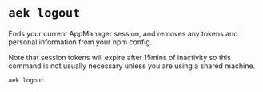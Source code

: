 # `aek logout`

Ends your current AppManager session, and removes any tokens and personal information from your npm config.

Note that session tokens will expire after 15mins of inactivity so this command is not usually necessary unless you are using a shared machine.

```bash
aek logout
```
